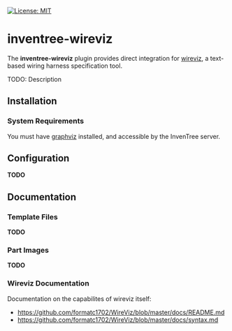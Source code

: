 [![License: MIT](https://img.shields.io/badge/License-MIT-yellow.svg)](https://opensource.org/licenses/MIT)

# inventree-wireviz

The **inventree-wireviz** plugin provides direct integration for [wireviz](https://github.com/formatc1702/WireViz), a text-based wiring harness specification tool.

TODO: Description

## Installation

### System Requirements

You must have [graphviz](https://graphviz.org/) installed, and accessible by the InvenTree server.

## Configuration

**TODO**
## Documentation

### Template Files

**TODO**
### Part Images

**TODO**
### Wireviz Documentation

Documentation on the capabilites of wireviz itself:

- https://github.com/formatc1702/WireViz/blob/master/docs/README.md
- https://github.com/formatc1702/WireViz/blob/master/docs/syntax.md
